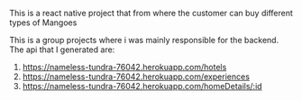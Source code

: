 This is a react native project that from where the customer can buy different types of Mangoes

This is a group projects where i was mainly responsible for the backend. The api that I generated are:

1. https://nameless-tundra-76042.herokuapp.com/hotels
2. https://nameless-tundra-76042.herokuapp.com/experiences
3. https://nameless-tundra-76042.herokuapp.com/homeDetails/:id
